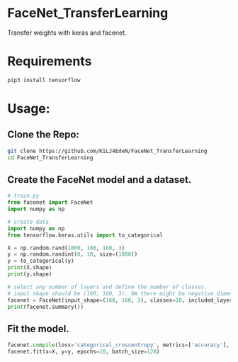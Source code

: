 # FaceNet_TransferLearning
Transfer weights with keras and facenet.

# Requirements
```bash
pip3 install tensorflow
```

# Usage:

## Clone the Repo:
```bash
git clone https://github.com/KiLJ4EdeN/FaceNet_TransferLearning
cd FaceNet_TransferLearning
```

## Create the FaceNet model and a dataset.
```python
# train.py
from facenet import FaceNet
import numpy as np

# create data
import numpy as np
from tensorflow.keras.utils import to_categorical

X = np.random.rand(1000, 160, 160, 3)
y = np.random.randint(0, 10, size=(1000))
y = to_categorical(y)
print(X.shape)
print(y.shape)

# select any number of layers and define the number of classes.
# input shape should be (160, 160, 3). OW there might be negative dimension errors with small images.
facenet = FaceNet(input_shape=(160, 160, 3), classes=10, included_layers=1)
print(facenet.summary())
```

## Fit the model.
```python
facenet.compile(loss='categorical_crossentropy', metrics=['accuracy'], optimizer='adam')
facenet.fit(x=X, y=y, epochs=10, batch_size=128)
```
